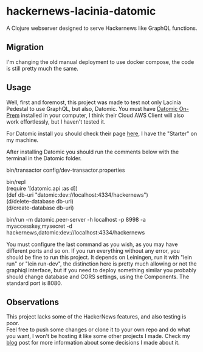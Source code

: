# hackernews-lacinia-datomic

A Clojure webserver designed to serve Hackernews like GraphQL functions.

## Migration

I'm changing the old manual deployment to use docker compose, the code is still pretty much the same.

## Usage

Well, first and foremost, this project was made to test not only Lacinia Pedestal to use GraphQL, but also, Datomic. You  must have [Datomic On-Prem](https://www.datomic.com/on-prem.html) installed in your computer, I think their Cloud AWS Client will also work effortlessly, but I haven't tested it.

For Datomic install you should check their page [here](https://www.datomic.com/get-datomic.html), I have the "Starter" on my machine.

After installing Datomic you should run the comments below with the terminal in the Datomic folder.

bin/transactor config/dev-transactor.properties  

bin/repl   
(require '[datomic.api :as d])   
(def db-uri "datomic:dev://localhost:4334/hackernews")  
(d/delete-database db-uri)  
(d/create-database db-uri)  

bin/run -m datomic.peer-server -h localhost -p 8998 -a myaccesskey,mysecret -d hackernews,datomic:dev://localhost:4334/hackernews

You must configure the last command as you wish, as you may have different ports and so on.
If you run everything without any error, you should be fine to run this project. 
It depends on Leiningen, run it with "lein run" or "lein run-dev", the distinction here is pretty much allowing or not the graphiql interface, but if you need to deploy something similar you probably should change database and CORS settings, using the Components.
The standard port is 8080.

## Observations

This project lacks some of the HackerNews features, and also testing is poor.  
Feel free to push some changes or clone it to your own repo and do what you want, I won't be hosting it like some other projects I made.
Check my [blog](https://www.giovanialtelino.com/project/hacker-news-graphql) post for more information about some decisions I made about it.






